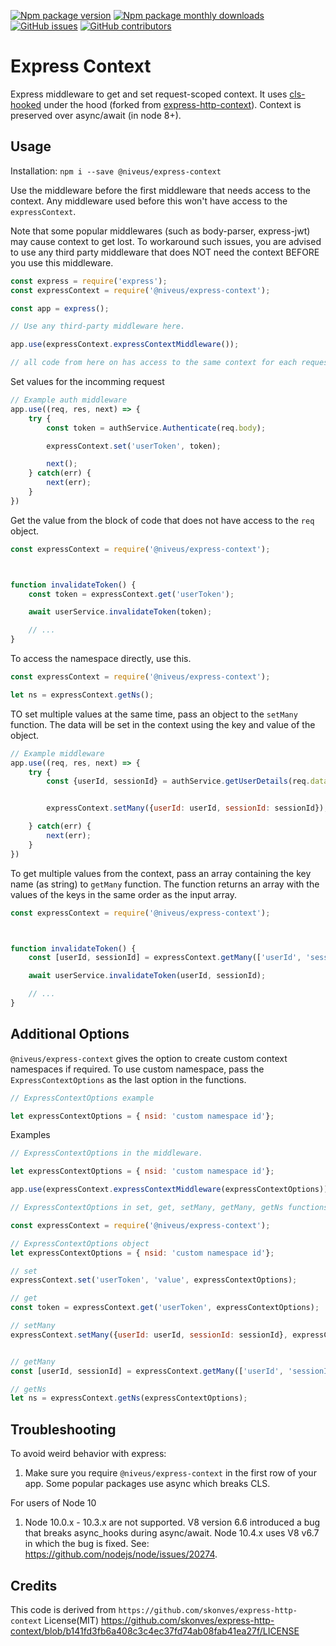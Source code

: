 [![Npm package version](https://badgen.net/npm/v/@niveus/express-context)](https://www.npmjs.com/package/@niveus/express-context)
[![Npm package monthly downloads](https://badgen.net/npm/dm/@niveus/express-context)](https://www.npmjs.com/package/@niveus/express-context)
[![GitHub issues](https://badgen.net/github/issues/niveussolutions/express-context)](https://github.com/niveussolutions/express-context/issues/)
[![GitHub contributors](https://img.shields.io/github/contributors/niveussolutions/express-context.svg)](https://github.com/niveussolutions/express-context/graphs/contributors/)



# Express Context
Express middleware to get and set request-scoped context. It uses [cls-hooked](https://github.com/Jeff-Lewis/cls-hooked) under the hood (forked from [express-http-context](https://github.com/skonves/express-http-context)). Context is preserved over async/await (in node 8+).

## Usage

Installation: `npm i --save @niveus/express-context`

Use the middleware before the first middleware that needs access to the context. Any middleware used before this won't have access to the `expressContext`.

Note that some popular middlewares (such as body-parser, express-jwt) may cause context to get lost. To workaround such issues, you are advised to use any third party middleware that does NOT need the context BEFORE you use this middleware.

``` js
const express = require('express');
const expressContext = require('@niveus/express-context');

const app = express();

// Use any third-party middleware here.

app.use(expressContext.expressContextMiddleware());

// all code from here on has access to the same context for each request

```

Set values for the incomming request
``` js
// Example auth middleware
app.use((req, res, next) => {
    try {
        const token = authService.Authenticate(req.body);

        expressContext.set('userToken', token);

        next();
    } catch(err) {
        next(err);
    }
})
```

Get the value from the block of code that does not have access to the `req` object.

``` js
const expressContext = require('@niveus/express-context');



function invalidateToken() {
    const token = expressContext.get('userToken');

    await userService.invalidateToken(token);

    // ...
}
```

To access the namespace directly, use this.
``` js
const expressContext = require('@niveus/express-context');

let ns = expressContext.getNs();
```

TO set multiple values at the same time, pass an object to the `setMany` function. The data will be set in the context using the key and value of the object.
``` js
// Example middleware
app.use((req, res, next) => {
    try {
        const {userId, sessionId} = authService.getUserDetails(req.data);


        expressContext.setMany({userId: userId, sessionId: sessionId});

    } catch(err) {
        next(err);
    }
})
```

To get multiple values from the context, pass an array containing the key name (as string) to `getMany` function. The function returns an array with the values of the keys in the same order as the input array.

``` js
const expressContext = require('@niveus/express-context');



function invalidateToken() {
    const [userId, sessionId] = expressContext.getMany(['userId', 'sessionId']);

    await userService.invalidateToken(userId, sessionId);

    // ...
}
```

## Additional Options
`@niveus/express-context` gives the option to create custom context namespaces if required. To use custom namespace, pass the `ExpressContextOptions` as the last option in the functions.

``` js
// ExpressContextOptions example

let expressContextOptions = { nsid: 'custom namespace id'};
```

Examples

``` js 
// ExpressContextOptions in the middleware.

let expressContextOptions = { nsid: 'custom namespace id'};

app.use(expressContext.expressContextMiddleware(expressContextOptions));

```

``` js
// ExpressContextOptions in set, get, setMany, getMany, getNs functions

const expressContext = require('@niveus/express-context');

// ExpressContextOptions object
let expressContextOptions = { nsid: 'custom namespace id'};

// set
expressContext.set('userToken', 'value', expressContextOptions);

// get
const token = expressContext.get('userToken', expressContextOptions);

// setMany
expressContext.setMany({userId: userId, sessionId: sessionId}, expressContextOptions);


// getMany
const [userId, sessionId] = expressContext.getMany(['userId', 'sessionId'], expressContextOptions);

// getNs
let ns = expressContext.getNs(expressContextOptions);

```

## Troubleshooting
To avoid weird behavior with express:
1. Make sure you require `@niveus/express-context` in the first row of your app. Some popular packages use async which breaks CLS.

For users of Node 10
1. Node 10.0.x - 10.3.x are not supported.  V8 version 6.6 introduced a bug that breaks async_hooks during async/await.  Node 10.4.x uses V8 v6.7 in which the bug is fixed.  See: https://github.com/nodejs/node/issues/20274.


## Credits
This code is derived from `https://github.com/skonves/express-http-context`
License(MIT) https://github.com/skonves/express-http-context/blob/b141fd3fb6a408c3c4ec37fd74ab08fab41ea27f/LICENSE
